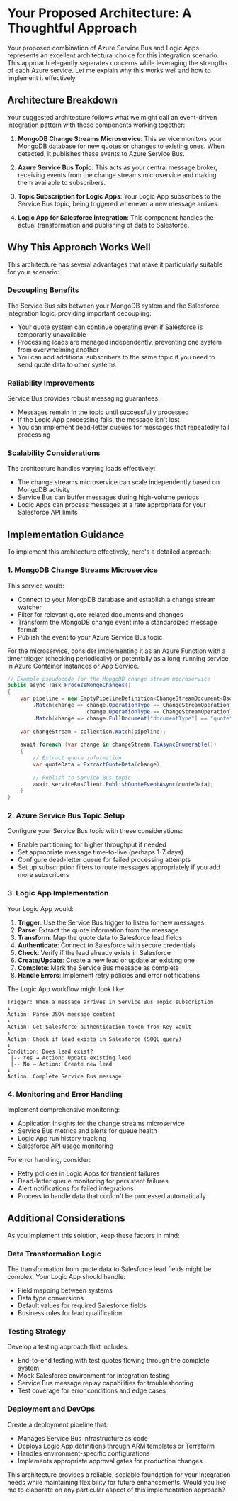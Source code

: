 # Your Proposed Architecture: A Thoughtful Approach

Your proposed combination of Azure Service Bus and Logic Apps represents an excellent architectural choice for this integration scenario. This approach elegantly separates concerns while leveraging the strengths of each Azure service. Let me explain why this works well and how to implement it effectively.

## Architecture Breakdown

Your suggested architecture follows what we might call an event-driven integration pattern with these components working together:

1. **MongoDB Change Streams Microservice**: This service monitors your MongoDB database for new quotes or changes to existing ones. When detected, it publishes these events to Azure Service Bus.

2. **Azure Service Bus Topic**: This acts as your central message broker, receiving events from the change streams microservice and making them available to subscribers.

3. **Topic Subscription for Logic Apps**: Your Logic App subscribes to the Service Bus topic, being triggered whenever a new message arrives.

4. **Logic App for Salesforce Integration**: This component handles the actual transformation and publishing of data to Salesforce.

## Why This Approach Works Well

This architecture has several advantages that make it particularly suitable for your scenario:

### Decoupling Benefits

The Service Bus sits between your MongoDB system and the Salesforce integration logic, providing important decoupling:

- Your quote system can continue operating even if Salesforce is temporarily unavailable
- Processing loads are managed independently, preventing one system from overwhelming another
- You can add additional subscribers to the same topic if you need to send quote data to other systems

### Reliability Improvements

Service Bus provides robust messaging guarantees:

- Messages remain in the topic until successfully processed
- If the Logic App processing fails, the message isn't lost
- You can implement dead-letter queues for messages that repeatedly fail processing

### Scalability Considerations

The architecture handles varying loads effectively:

- The change streams microservice can scale independently based on MongoDB activity
- Service Bus can buffer messages during high-volume periods
- Logic Apps can process messages at a rate appropriate for your Salesforce API limits

## Implementation Guidance

To implement this architecture effectively, here's a detailed approach:

### 1. MongoDB Change Streams Microservice

This service would:

- Connect to your MongoDB database and establish a change stream watcher
- Filter for relevant quote-related documents and changes
- Transform the MongoDB change event into a standardized message format
- Publish the event to your Azure Service Bus topic

For the microservice, consider implementing it as an Azure Function with a timer trigger (checking periodically) or potentially as a long-running service in Azure Container Instances or App Service.

```csharp
// Example pseudocode for the MongoDB change stream microservice
public async Task ProcessMongoChanges()
{
    var pipeline = new EmptyPipelineDefinition<ChangeStreamDocument<BsonDocument>>()
        .Match(change => change.OperationType == ChangeStreamOperationType.Insert || 
                         change.OperationType == ChangeStreamOperationType.Update)
        .Match(change => change.FullDocument["documentType"] == "quote");
        
    var changeStream = collection.Watch(pipeline);
    
    await foreach (var change in changeStream.ToAsyncEnumerable())
    {
        // Extract quote information
        var quoteData = ExtractQuoteData(change);
        
        // Publish to Service Bus topic
        await serviceBusClient.PublishQuoteEventAsync(quoteData);
    }
}
```

### 2. Azure Service Bus Topic Setup

Configure your Service Bus topic with these considerations:

- Enable partitioning for higher throughput if needed
- Set appropriate message time-to-live (perhaps 1-7 days)
- Configure dead-letter queue for failed processing attempts
- Set up subscription filters to route messages appropriately if you add more subscribers

### 3. Logic App Implementation

Your Logic App would:

1. **Trigger**: Use the Service Bus trigger to listen for new messages
2. **Parse**: Extract the quote information from the message
3. **Transform**: Map the quote data to Salesforce lead fields
4. **Authenticate**: Connect to Salesforce with secure credentials
5. **Check**: Verify if the lead already exists in Salesforce
6. **Create/Update**: Create a new lead or update an existing one
7. **Complete**: Mark the Service Bus message as complete
8. **Handle Errors**: Implement retry policies and error notifications

The Logic App workflow might look like:

```
Trigger: When a message arrives in Service Bus Topic subscription
↓
Action: Parse JSON message content
↓
Action: Get Salesforce authentication token from Key Vault
↓
Action: Check if lead exists in Salesforce (SOQL query)
↓
Condition: Does lead exist?
 |-- Yes → Action: Update existing lead
 |-- No → Action: Create new lead
↓
Action: Complete Service Bus message
```

### 4. Monitoring and Error Handling

Implement comprehensive monitoring:

- Application Insights for the change streams microservice
- Service Bus metrics and alerts for queue health
- Logic App run history tracking
- Salesforce API usage monitoring

For error handling, consider:

- Retry policies in Logic Apps for transient failures
- Dead-letter queue monitoring for persistent failures
- Alert notifications for failed integrations
- Process to handle data that couldn't be processed automatically

## Additional Considerations

As you implement this solution, keep these factors in mind:

### Data Transformation Logic

The transformation from quote data to Salesforce lead fields might be complex. Your Logic App should handle:

- Field mapping between systems
- Data type conversions
- Default values for required Salesforce fields
- Business rules for lead qualification

### Testing Strategy

Develop a testing approach that includes:

- End-to-end testing with test quotes flowing through the complete system
- Mock Salesforce environment for integration testing
- Service Bus message replay capabilities for troubleshooting
- Test coverage for error conditions and edge cases

### Deployment and DevOps

Create a deployment pipeline that:

- Manages Service Bus infrastructure as code
- Deploys Logic App definitions through ARM templates or Terraform
- Handles environment-specific configurations
- Implements appropriate approval gates for production changes

This architecture provides a reliable, scalable foundation for your integration needs while maintaining flexibility for future enhancements. Would you like me to elaborate on any particular aspect of this implementation approach?
